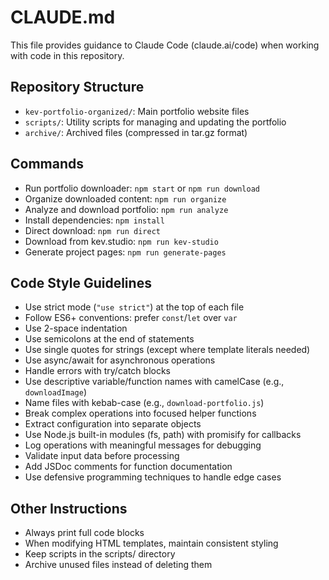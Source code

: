 # CLAUDE.md

This file provides guidance to Claude Code (claude.ai/code) when working with code in this repository.

## Repository Structure
- `kev-portfolio-organized/`: Main portfolio website files
- `scripts/`: Utility scripts for managing and updating the portfolio
- `archive/`: Archived files (compressed in tar.gz format)

## Commands
- Run portfolio downloader: `npm start` or `npm run download`
- Organize downloaded content: `npm run organize`
- Analyze and download portfolio: `npm run analyze`
- Install dependencies: `npm install`
- Direct download: `npm run direct`
- Download from kev.studio: `npm run kev-studio`
- Generate project pages: `npm run generate-pages`

## Code Style Guidelines
- Use strict mode (`"use strict"`) at the top of each file
- Follow ES6+ conventions: prefer `const`/`let` over `var`
- Use 2-space indentation
- Use semicolons at the end of statements
- Use single quotes for strings (except where template literals needed)
- Use async/await for asynchronous operations
- Handle errors with try/catch blocks
- Use descriptive variable/function names with camelCase (e.g., `downloadImage`)
- Name files with kebab-case (e.g., `download-portfolio.js`)
- Break complex operations into focused helper functions
- Extract configuration into separate objects
- Use Node.js built-in modules (fs, path) with promisify for callbacks
- Log operations with meaningful messages for debugging
- Validate input data before processing
- Add JSDoc comments for function documentation
- Use defensive programming techniques to handle edge cases

## Other Instructions
- Always print full code blocks
- When modifying HTML templates, maintain consistent styling
- Keep scripts in the scripts/ directory
- Archive unused files instead of deleting them